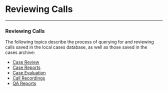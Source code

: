 # Reviewing Calls

***

### **Reviewing Calls**

The following topics describe the process of querying for and reviewing\
calls saved in the local cases database, as well as those saved in the\
cases archive:

* [Case Review](<Case Review.md>)
* [Case Reports](<Case Reports.md>)
* [Case Evaluation](<Case Eval.md>)
* [Call Recordings](readme/premier-responder-supervisor/reviewing-calls/call-recordings/)
* [QA Reports](<QA Reports.md>)
